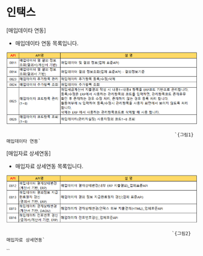 # 인택스

 \[매입데이타 연동\]

 - 매입데이타 연동 목록입니다.

![](../../.gitbook/assets/image%20%2836%29.png)

                                                                  `{그림1} 매입데이타 연동`

 \[매입자료 상세연동\]

 - 매입자료 상세연동 목록입니다.

![](../../.gitbook/assets/image%20%2842%29.png)

                                                                 `{그림2} 매입자료 상세연동`

\`\`

